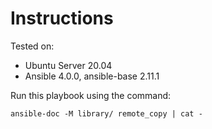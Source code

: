 # Instructions

Tested on:
- Ubuntu Server 20.04
- Ansible 4.0.0, ansible-base 2.11.1

Run this playbook using the command:

    ansible-doc -M library/ remote_copy | cat -
